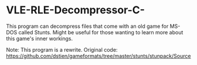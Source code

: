 # VLE-RLE-Decompressor-C-
This program can decompress files that come with an old game for MS-DOS called Stunts. Might be useful for those wanting to learn more about this game's inner workings.

Note:
This program is a rewrite. Original code: https://github.com/dstien/gameformats/tree/master/stunts/stunpack/Source
